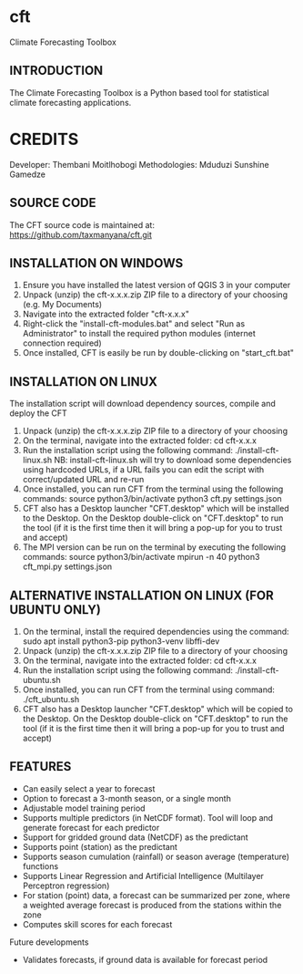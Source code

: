 # cft
Climate Forecasting Toolbox


INTRODUCTION
------------
The Climate Forecasting Toolbox is a Python based tool for statistical climate forecasting applications. 

CREDITS
=======
Developer: Thembani Moitlhobogi
Methodologies: Mduduzi Sunshine Gamedze


SOURCE CODE
------------
The CFT source code is maintained at:  https://github.com/taxmanyana/cft.git

INSTALLATION ON WINDOWS
--------------------
1. Ensure you have installed the latest version of QGIS 3 in your computer
2. Unpack (unzip) the cft-x.x.x.zip ZIP file to a directory of your choosing (e.g. My Documents)
3. Navigate into the extracted folder "cft-x.x.x" 
4. Right-click the "install-cft-modules.bat" and select "Run as Administrator" to install the required python modules (internet connection required)
5. Once installed, CFT is easily be run by double-clicking on "start_cft.bat"

INSTALLATION ON LINUX
--------------------
The installation script will download dependency sources, compile and deploy the CFT
1. Unpack (unzip) the cft-x.x.x.zip ZIP file to a directory of your choosing
2. On the terminal, navigate into the extracted folder:  cd cft-x.x.x 
3. Run the installation script using the following command:   ./install-cft-linux.sh
   NB: install-cft-linux.sh will try to download some dependencies using hardcoded URLs, if a URL fails you can edit the script with correct/updated URL and re-run 
4. Once installed, you can run CFT from the terminal using the following commands:
   source python3/bin/activate
   python3 cft.py settings.json
5. CFT also has a Desktop launcher "CFT.desktop" which will be installed to the Desktop. On the Desktop double-click on "CFT.desktop" to run the tool (if it is the first time then it will bring a pop-up for you to trust and accept)
6. The MPI version can be run on the terminal by executing the following commands:
   source python3/bin/activate
   mpirun -n 40 python3 cft_mpi.py settings.json

ALTERNATIVE INSTALLATION ON LINUX (FOR UBUNTU ONLY)
--------------------
1. On the terminal, install the required dependencies using the command:   sudo apt install python3-pip python3-venv libffi-dev
2. Unpack (unzip) the cft-x.x.x.zip ZIP file to a directory of your choosing
3. On the terminal, navigate into the extracted folder:  cd cft-x.x.x
4. Run the installation script using the following command:   ./install-cft-ubuntu.sh
5. Once installed, you can run CFT from the terminal using command:    ./cft_ubuntu.sh
6. CFT also has a Desktop launcher "CFT.desktop" which will be copied to the Desktop. On the Desktop double-click on "CFT.desktop" to run the tool (if it is the first time then it will bring a pop-up for you to trust and accept)



FEATURES
--------
- Can easily select a year to forecast
- Option to forecast a 3-month season, or a single month
- Adjustable model training period
- Supports multiple predictors (in NetCDF format). Tool will loop and generate forecast for each predictor
- Support for gridded ground data (NetCDF) as the predictant
- Supports point (station) as the predictant
- Supports season cumulation (rainfall) or season average (temperature) functions
- Supports Linear Regression and Artificial Intelligence (Multilayer Perceptron regression)
- For station (point) data, a forecast can be summarized per zone, where a weighted average forecast is produced from the stations within the zone
- Computes skill scores for each forecast

Future developments
- Validates forecasts, if ground data is available for forecast period

